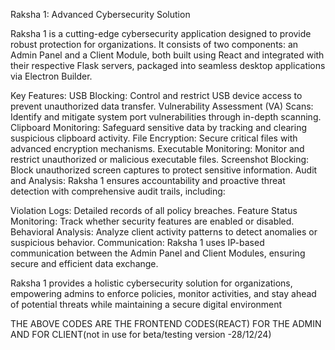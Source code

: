 Raksha 1: Advanced Cybersecurity Solution

Raksha 1 is a cutting-edge cybersecurity application designed to provide robust protection for organizations. It consists of two components: an Admin Panel and a Client Module, both built using React and integrated with their respective Flask servers, packaged into seamless desktop applications via Electron Builder.

Key Features:
USB Blocking: Control and restrict USB device access to prevent unauthorized data transfer.
Vulnerability Assessment (VA) Scans: Identify and mitigate system port vulnerabilities through in-depth scanning.
Clipboard Monitoring: Safeguard sensitive data by tracking and clearing suspicious clipboard activity.
File Encryption: Secure critical files with advanced encryption mechanisms.
Executable Monitoring: Monitor and restrict unauthorized or malicious executable files.
Screenshot Blocking: Block unauthorized screen captures to protect sensitive information.
Audit and Analysis:
Raksha 1 ensures accountability and proactive threat detection with comprehensive audit trails, including:

Violation Logs: Detailed records of all policy breaches.
Feature Status Monitoring: Track whether security features are enabled or disabled.
Behavioral Analysis: Analyze client activity patterns to detect anomalies or suspicious behavior.
Communication:
Raksha 1 uses IP-based communication between the Admin Panel and Client Modules, ensuring secure and efficient data exchange.

Raksha 1 provides a holistic cybersecurity solution for organizations, empowering admins to enforce policies, monitor activities, and stay ahead of potential threats while maintaining a secure digital environment

THE ABOVE CODES ARE THE FRONTEND CODES(REACT) FOR THE ADMIN AND FOR CLIENT(not in use for beta/testing version -28/12/24)
